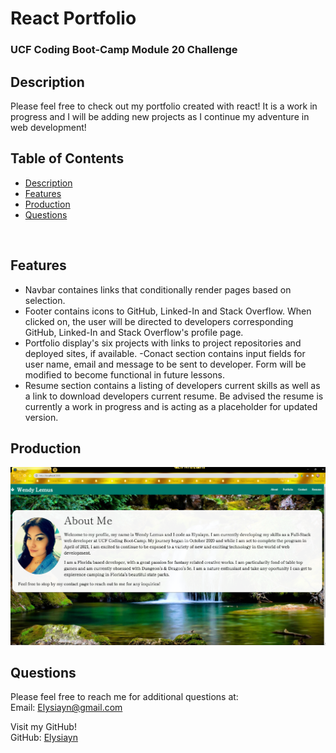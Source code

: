 # React Portfolio

### UCF Coding Boot-Camp Module 20 Challenge

## Description

Please feel free to check out my portfolio created with react! It is a work in progress and I will be adding new projects as I continue my adventure in web development! 

## Table of Contents

- [Description](#Description)
- [Features](#Features)
- [Production](#Production)
- [Questions](#Questions)

<br>

## Features

- Navbar containes links that conditionally render pages based on selection. 
- Footer contains icons to GitHub, Linked-In and Stack Overflow. When clicked on, the user will be directed to developers corresponding GitHub, Linked-In and Stack Overflow's profile page.
- Portfolio display's six projects with links to project repositories and deployed sites, if available.
-Conact section contains input fields for user name, email and message to be sent to developer. Form will be modified to become functional in future lessons. 
- Resume section contains a listing of developers current skills as well as a link to download developers current resume. Be advised the resume is currently a work in progress and is acting as a placeholder for updated version. 

## Production

[![Wendy-Lemus](/src/assets/images/screenshot.png)](https://elysiayn.github.io/Wendy-Lemus/)

## Questions

Please feel free to reach me for additional questions at:
<br>
Email: Elysiayn@gmail.com 

Visit my GitHub!
<br>
GitHub: [Elysiayn](https://github.com/Elysiayn)
